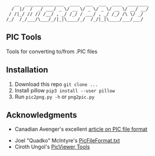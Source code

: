 ```
   __  _______________  ____  ___  ___  ____  ________
  /  |/  /  _/ ___/ _ \/ __ \/ _ \/ _ \/ __ \/ __/ __/
 / /|_/ // // /__/ , _/ /_/ / ___/ , _/ /_/ /\ \/ _/  
/_/  /_/___/\___/_/|_|\____/_/  /_/|_|\____/___/___/  
```

## PIC Tools

Tools for converting to/from .PIC files

## Installation

1. Download this repo `git clone ...`
2. Install pillow `pip3 install --user pillow`
3. Run `pic2png.py -h` or `png2pic.py`

## Acknowledgments

- Canadian Avenger's excellent [article on PIC file format](https://canadianavenger.io/2024/09/17/pic-as-we-know-it/#pic-aliases)
* Joel "Quadko" McIntyre's [PicFileFormat.txt](https://www.joelmcintyre.com/PicFileFormat.txt)
* Ciroth Ungol's [PicViewer Tools](https://www.slightlymagic.net/forum/viewtopic.php?f=25&t=7509)

